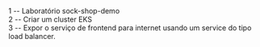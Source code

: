 
<html>
 <head>
  1 -- Laboratório sock-shop-demo <br /> 2 -- Criar um cluster EKS
 </head>
 <body>
   <br /> 3 -- Expor o serviço de frontend para internet usando um service do tipo load balancer.
 </body>
</html>
<img src="https://github.com/brenoAmodesto/lab-sock-shop/blob/main/img/front-end.png?raw=true" alt="">
<img src="https://github.com/brenoAmodesto/lab-sock-shop/blob/main/img/terminal.png?raw=true"  alt="">
